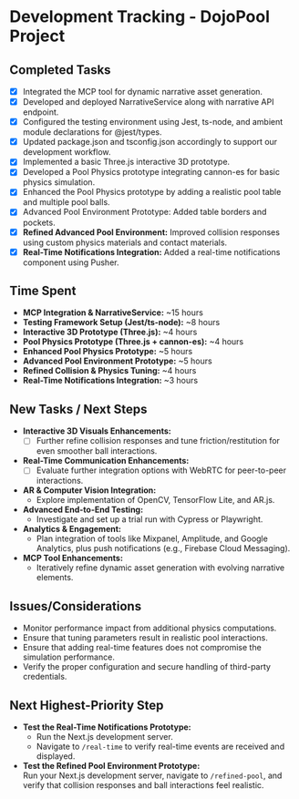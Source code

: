 # Development Tracking - DojoPool Project

## Completed Tasks
- [x] Integrated the MCP tool for dynamic narrative asset generation.
- [x] Developed and deployed NarrativeService along with narrative API endpoint.
- [x] Configured the testing environment using Jest, ts-node, and ambient module declarations for @jest/types.
- [x] Updated package.json and tsconfig.json accordingly to support our development workflow.
- [x] Implemented a basic Three.js interactive 3D prototype.
- [x] Developed a Pool Physics prototype integrating cannon-es for basic physics simulation.
- [x] Enhanced the Pool Physics prototype by adding a realistic pool table and multiple pool balls.
- [x] Advanced Pool Environment Prototype: Added table borders and pockets.
- [x] **Refined Advanced Pool Environment:** Improved collision responses using custom physics materials and contact materials.
- [x] **Real-Time Notifications Integration:** Added a real-time notifications component using Pusher.

## Time Spent
- **MCP Integration & NarrativeService:** ~15 hours
- **Testing Framework Setup (Jest/ts-node):** ~8 hours
- **Interactive 3D Prototype (Three.js):** ~4 hours
- **Pool Physics Prototype (Three.js + cannon-es):** ~4 hours
- **Enhanced Pool Physics Prototype:** ~5 hours
- **Advanced Pool Environment Prototype:** ~5 hours
- **Refined Collision & Physics Tuning:** ~4 hours
- **Real-Time Notifications Integration:** ~3 hours

## New Tasks / Next Steps
- **Interactive 3D Visuals Enhancements:**
  - [ ] Further refine collision responses and tune friction/restitution for even smoother ball interactions.
- **Real-Time Communication Enhancements:**
  - [ ] Evaluate further integration options with WebRTC for peer-to-peer interactions.
- **AR & Computer Vision Integration:**
  - Explore implementation of OpenCV, TensorFlow Lite, and AR.js.
- **Advanced End-to-End Testing:**
  - Investigate and set up a trial run with Cypress or Playwright.
- **Analytics & Engagement:**
  - Plan integration of tools like Mixpanel, Amplitude, and Google Analytics, plus push notifications (e.g., Firebase Cloud Messaging).
- **MCP Tool Enhancements:**
  - Iteratively refine dynamic asset generation with evolving narrative elements.

## Issues/Considerations
- Monitor performance impact from additional physics computations.
- Ensure that tuning parameters result in realistic pool interactions.
- Ensure that adding real-time features does not compromise the simulation performance.
- Verify the proper configuration and secure handling of third-party credentials.

## Next Highest-Priority Step
- **Test the Real-Time Notifications Prototype:**
  - Run the Next.js development server.
  - Navigate to `/real-time` to verify real-time events are received and displayed.
- **Test the Refined Pool Environment Prototype:**  
  Run your Next.js development server, navigate to `/refined-pool`, and verify that collision responses and ball interactions feel realistic. 